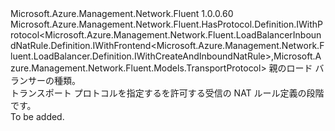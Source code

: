 <Type Name="IWithProtocol&lt;ParentT&gt;" FullName="Microsoft.Azure.Management.Network.Fluent.LoadBalancerInboundNatRule.Definition.IWithProtocol&lt;ParentT&gt;">
  <TypeSignature Language="C#" Value="public interface IWithProtocol&lt;ParentT&gt; : Microsoft.Azure.Management.Network.Fluent.HasProtocol.Definition.IWithProtocol&lt;Microsoft.Azure.Management.Network.Fluent.LoadBalancerInboundNatRule.Definition.IWithFrontend&lt;Microsoft.Azure.Management.Network.Fluent.LoadBalancer.Definition.IWithCreateAndInboundNatRule&gt;,Microsoft.Azure.Management.Network.Fluent.Models.TransportProtocol&gt;" />
  <TypeSignature Language="ILAsm" Value=".class public interface auto ansi abstract IWithProtocol`1&lt;ParentT&gt; implements class Microsoft.Azure.Management.Network.Fluent.HasProtocol.Definition.IWithProtocol`2&lt;class Microsoft.Azure.Management.Network.Fluent.LoadBalancerInboundNatRule.Definition.IWithFrontend`1&lt;class Microsoft.Azure.Management.Network.Fluent.LoadBalancer.Definition.IWithCreateAndInboundNatRule&gt;, class Microsoft.Azure.Management.Network.Fluent.Models.TransportProtocol&gt;" />
  <TypeSignature Language="DocId" Value="T:Microsoft.Azure.Management.Network.Fluent.LoadBalancerInboundNatRule.Definition.IWithProtocol`1" />
  <TypeSignature Language="VB.NET" Value="Public Interface IWithProtocol(Of ParentT)&#xA;Implements IWithProtocol(Of IWithFrontend(Of IWithCreateAndInboundNatRule), TransportProtocol)" />
  <TypeSignature Language="F#" Value="type IWithProtocol&lt;'ParentT&gt; = interface&#xA;    interface IWithProtocol&lt;IWithFrontend&lt;IWithCreateAndInboundNatRule&gt;, TransportProtocol&gt;" />
  <AssemblyInfo>
    <AssemblyName>Microsoft.Azure.Management.Network.Fluent</AssemblyName>
    <AssemblyVersion>1.0.0.60</AssemblyVersion>
  </AssemblyInfo>
  <TypeParameters>
    <TypeParameter Name="ParentT" />
  </TypeParameters>
  <Interfaces>
    <Interface>
      <InterfaceName>Microsoft.Azure.Management.Network.Fluent.HasProtocol.Definition.IWithProtocol&lt;Microsoft.Azure.Management.Network.Fluent.LoadBalancerInboundNatRule.Definition.IWithFrontend&lt;Microsoft.Azure.Management.Network.Fluent.LoadBalancer.Definition.IWithCreateAndInboundNatRule&gt;,Microsoft.Azure.Management.Network.Fluent.Models.TransportProtocol&gt;</InterfaceName>
    </Interface>
  </Interfaces>
  <Docs>
    <typeparam name="ParentT">親のロード バランサーの種類。</typeparam>
    <summary>
            トランスポート プロトコルを指定するを許可する受信の NAT ルール定義の段階です。
            </summary>
    <remarks>To be added.</remarks>
  </Docs>
  <Members />
</Type>